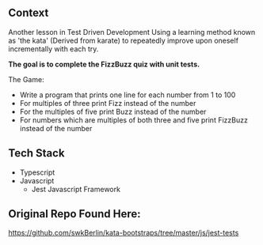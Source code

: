 ## Context
Another lesson in Test Driven Development
Using a learning method known as 'the kata' (Derived from karate) to repeatedly improve upon oneself incrementally with each try.

**The goal is to complete the FizzBuzz quiz with unit tests.**

The Game:
* Write a program that prints one line for each number from 1 to 100
* For multiples of three print Fizz instead of the number
* For the multiples of five print Buzz instead of the number
* For numbers which are multiples of both three and five print FizzBuzz instead of the number

## Tech Stack
* Typescript
* Javascript
  * Jest Javascript Framework
  
## Original Repo Found Here:
https://github.com/swkBerlin/kata-bootstraps/tree/master/js/jest-tests
